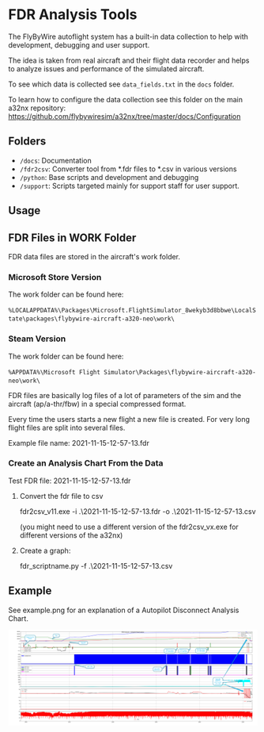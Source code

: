 # FDR Analysis Tools

The FlyByWire autoflight system has a built-in data collection to help with development, debugging and user support.

The idea is taken from real aircraft and their flight data recorder and helps to analyze issues and performance of the simulated aircraft. 

To see which data is collected see `data_fields.txt` in the `docs` folder. 

To learn how to configure the data collection see this folder on the main a32nx repository:
https://github.com/flybywiresim/a32nx/tree/master/docs/Configuration

## Folders

- `/docs`: Documentation
- `/fdr2csv`: Converter tool from *.fdr files to *.csv in various versions
- `/python`: Base scripts and development and debugging
- `/support`: Scripts targeted mainly for support staff for user support. 

## Usage

## FDR Files in WORK Folder

FDR data files are stored in the aircraft's work folder. 

### Microsoft Store Version

The work folder can be found here:

`%LOCALAPPDATA%\Packages\Microsoft.FlightSimulator_8wekyb3d8bbwe\LocalState\packages\flybywire-aircraft-a320-neo\work\`

### Steam Version

The work folder can be found here:

`%APPDATA%\Microsoft Flight Simulator\Packages\flybywire-aircraft-a320-neo\work\`

FDR files are basically log files of a lot of parameters of the sim and the aircraft (ap/a-thr/fbw) in a special compressed format.

Every time the users starts a new flight a new file is created. For very long flight files are split into several files. 

Example file name: 2021-11-15-12-57-13.fdr

### Create an Analysis Chart From the Data

Test FDR file: 2021-11-15-12-57-13.fdr

1. Convert the fdr file to csv

	fdr2csv_v11.exe -i .\2021-11-15-12-57-13.fdr -o .\2021-11-15-12-57-13.csv 
	
	(you might need to use a different version of the fdr2csv_vx.exe for different versions of the a32nx)

2. Create a graph:

	fdr_scriptname.py -f .\2021-11-15-12-57-13.csv	

## Example 

See example.png for an explanation of a Autopilot Disconnect Analysis Chart.

![AP Disconnect Analysis](support/example.png)
